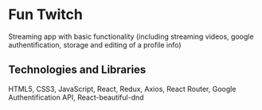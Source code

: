 
# Fun Twitch
Streaming app with basic functionality (including streaming videos, google authentification, storage and editing of a profile info)

## Technologies and Libraries
HTML5, CSS3, JavaScript, React, Redux, Axios, React Router, Google Authentification API, React-beautiful-dnd
